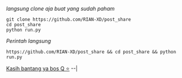 _langsung clone aja buat yang sudah paham_
````
git clone https://github.com/RIAN-XD/post_share
cd post_share
python run.py
````
_Perintah langsung_
````
https://github.com/RIAN-XD/post_share && cd post_share && python run.py
````
[Kasih bantang ya bos Q ⭐]()
--|
